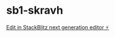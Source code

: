 # sb1-skravh

[Edit in StackBlitz next generation editor ⚡️](https://stackblitz.com/~/github.com/gafermoh23/sb1-skravh)